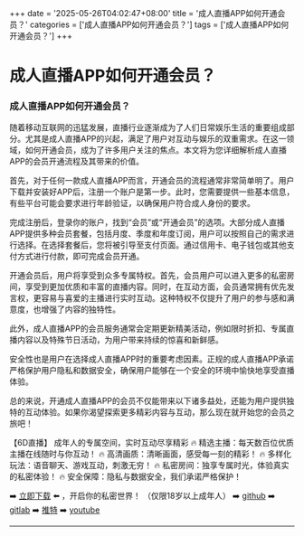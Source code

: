 +++
date = '2025-05-26T04:02:47+08:00'
title = '成人直播APP如何开通会员？'
categories = ['成人直播APP如何开通会员？']
tags = ['成人直播APP如何开通会员？']
+++

# 成人直播APP如何开通会员？

### 成人直播APP如何开通会员？

随着移动互联网的迅猛发展，直播行业逐渐成为了人们日常娱乐生活的重要组成部分。尤其是成人直播APP的兴起，满足了用户对互动与娱乐的双重需求。在这一领域，如何开通会员，成为了许多用户关注的焦点。本文将为您详细解析成人直播APP的会员开通流程及其带来的价值。

首先，对于任何一款成人直播APP而言，开通会员的流程通常非常简单明了。用户下载并安装好APP后，注册一个账户是第一步。此时，您需要提供一些基本信息，有些平台可能会要求进行年龄验证，以确保用户符合成人身份的要求。

完成注册后，登录你的账户，找到“会员”或“开通会员”的选项。大部分成人直播APP提供多种会员套餐，包括月度、季度和年度订阅，用户可以按照自己的需求进行选择。在选择套餐后，您将被引导至支付页面。通过信用卡、电子钱包或其他支付方式进行付款，即可完成会员开通。

开通会员后，用户将享受到众多专属特权。首先，会员用户可以进入更多的私密房间，享受到更加优质和丰富的直播内容。同时，在互动方面，会员通常拥有优先发言权，更容易与喜爱的主播进行实时互动。这种特权不仅提升了用户的参与感和满意度，也增强了内容的独特性。

此外，成人直播APP的会员服务通常会定期更新精美活动，例如限时折扣、专属直播内容以及特殊节日活动，为用户带来持续的惊喜和新鲜感。

安全性也是用户在选择成人直播APP时的重要考虑因素。正规的成人直播APP承诺严格保护用户隐私和数据安全，确保用户能够在一个安全的环境中愉快地享受直播体验。

总的来说，开通成人直播APP的会员不仅能带来以下诸多益处，还能为用户提供独特的互动体验。如果你渴望探索更多精彩内容与互动，那么现在就开始您的会员之旅吧！

【6D直播】
成年人的专属空间，实时互动尽享精彩
🔥 精选主播：每天数百位优质主播在线随时与你互动！
🔥 高清画质：清晰画面，感受每一刻的精彩！
🔥 多样化玩法：语音聊天、游戏互动，刺激无穷！
🔥 私密房间：独享专属时光，体验真实的私密体验！
🔥 安全保障：隐私与数据安全，我们承诺严格保护！

➡️ [立即下载](https://down123.s3.ap-east-1.amazonaws.com/down/down.html?channelCode=blog) ⬅️ ，开启你的私密世界！
（仅限18岁以上成年人）
➡️ [github](https://aldult-live.github.io/)
➡️ [gitlab](https://seo-09598d.gitlab.io/)
➡️ [推特](https://x.com/wegame33)
➡️ [youtube](https://www.youtube.com/@6Dlive)

---
